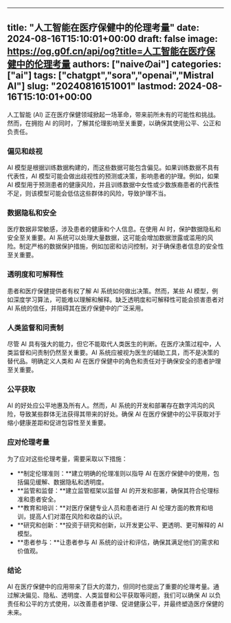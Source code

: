 
---
title: "人工智能在医疗保健中的伦理考量"
date: 2024-08-16T15:10:01+00:00
draft: false
image: https://og.g0f.cn/api/og?title=人工智能在医疗保健中的伦理考量
authors: ["naiveのai"]
categories: ["ai"]
tags: ["chatgpt","sora","openai","Mistral AI"]
slug: "20240816151001"
lastmod: 2024-08-16T15:10:01+00:00
---
人工智能 (AI) 正在医疗保健领域掀起一场革命，带来前所未有的可能性和挑战。然而，在拥抱 AI 的同时，了解其伦理影响至关重要，以确保其使用公平、公正和负责任。

### 偏见和歧视

AI 模型是根据训练数据构建的，而这些数据可能包含偏见。如果训练数据不具有代表性，AI 模型可能会做出歧视性的预测或决策，影响患者的护理。例如，如果 AI 模型用于预测患者的健康风险，并且训练数据中女性或少数族裔患者的代表性不足，则该模型可能会低估这些群体的风险，导致护理不当。

### 数据隐私和安全

医疗数据非常敏感，涉及患者的健康和个人信息。在使用 AI 时，保护数据隐私和安全至关重要。AI 系统可以处理大量数据，这可能会增加数据泄露或滥用的风险。制定严格的数据保护措施，例如加密和访问控制，对于确保患者信息的安全性至关重要。

### 透明度和可解释性

患者和医疗保健提供者有权了解 AI 系统如何做出决策。然而，某些 AI 模型，例如深度学习算法，可能难以理解和解释。缺乏透明度和可解释性可能会损害患者对 AI 系统的信任，并阻碍其在医疗保健中的广泛采用。

### 人类监督和问责制

尽管 AI 具有强大的能力，但它不能取代人类医生的判断。在医疗决策过程中，人类监督和问责制仍然至关重要。AI 系统应被视为医生的辅助工具，而不是决策的替代品。明确定义人类和 AI 在医疗保健中的角色和责任对于确保安全的患者护理至关重要。

### 公平获取

AI 的好处应公平地惠及所有人。然而，AI 系统的开发和部署存在数字鸿沟的风险，导致某些群体无法获得其带来的好处。确保 AI 在医疗保健中的公平获取对于缩小健康差距和促进包容性至关重要。

### 应对伦理考量

为了应对这些伦理考量，需要采取以下措施：

- **制定伦理准则：**建立明确的伦理准则以指导 AI 在医疗保健中的使用，包括偏见缓解、数据隐私和透明度。
- **监管和监督：**建立监管框架以监督 AI 的开发和部署，确保其符合伦理标准和患者安全。
- **教育和培训：**对医疗保健专业人员和患者进行 AI 伦理方面的教育和培训，提高人们对潜在风险和收益的认识。
- **研究和创新：**投资于研究和创新，以开发更公平、更透明、更可解释的 AI 模型。
- **患者参与：**让患者参与 AI 系统的设计和评估，确保其满足他们的需求和价值观。

### 结论

AI 在医疗保健中的应用带来了巨大的潜力，但同时也提出了重要的伦理考量。通过解决偏见、隐私、透明度、人类监督和公平获取等问题，我们可以确保 AI 以负责任和公平的方式使用，以改善患者护理、促进健康公平，并最终塑造医疗保健的未来。